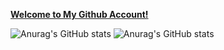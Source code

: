 **[Welcome to My Github Account!](https://github.com/xCatBear#my-stats)**

![Anurag's GitHub stats](https://github-readme-stats.vercel.app/api?username=xCatBear&show_icons=true&theme=radical)
![Anurag's GitHub stats](https://github-readme-stats.vercel.app/api?username=anuraghazra&show_icons=true)
